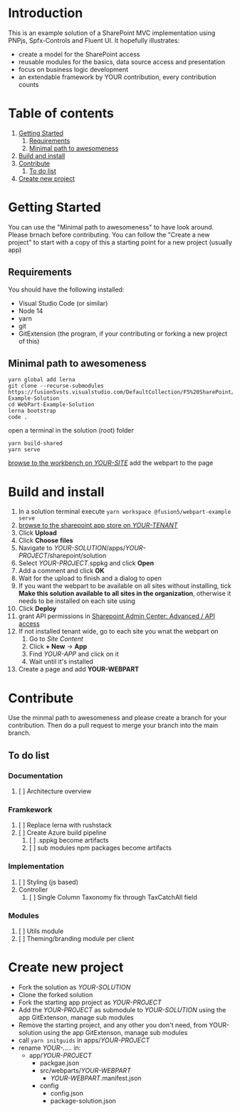 # Introduction 
This is an example solution of a SharePoint MVC implementation using PNPjs, Spfx-Controls and Fluent UI.
It hopefully illustrates:
- create a model for the SharePoint access
- reusable modules for the basics, data source access and presentation
- focus on business logic development
- an extendable framework by YOUR contribution, every contribution counts

# Table of contents
1. [Getting Started](#getting-started)
    1. [Requirements](#requirements)
    2. [Minimal path to awesomeness](#minimal-path-to-awesomeness)
3. [Build and install](#build-and-install)
4. [Contribute](#contribute)
    1. [To do list](#to-do-list)
5. [Create new project](#create-new-project)

# Getting Started
You can use the "Minimal path to awesomeness" to have look around. Please brnach before contributing.
You can follow the "Create a new project" to start with a copy of this a starting point for a new project (usually app)

## Requirements
You should have the following installed:
- Visual Studio Code (or similar)
- Node 14
- yarn
- git
- GitExtension (the program, if your contributing or forking a new project of this)

## Minimal path to awesomeness
```
yarn global add lerna
git clone --recurse-submodules https://fusion5vsts.visualstudio.com/DefaultCollection/F5%20SharePoint/_git/WebPart-Example-Solution
cd WebPart-Example-Solution
lerna bootstrap
code .
```
open a terminal in the solution (root) folder
```
yarn build-shared
yarn serve
```
[browse to the workbench on *YOUR-SITE*](https://YOUR-DOMAIN.sharepoint.com/sites/YOUR-SITE/_layouts/15/workbench.aspx)
add the webpart to the page

# Build and install
1. In a solution terminal execute `yarn workspace @fusion5/webpart-example serve`
2. [browse to the sharepoint app store on *YOUR-TENANT*](https://YOUR-TENANT.sharepoint.com/sites/apps/AppCatalog/Forms/AllItems.aspx)
3. Click **Upload**
4. Click **Choose files**
5. Navigate to *YOUR-SOLUTION*/apps/*YOUR-PROJECT*/sharepoint/solution
6. Select *YOUR-PROJECT*.sppkg and click **Open**
7. Add a comment and click **OK**
8. Wait for the upload to finish and a dialog to open
9. If you want the webpart to be available on all sites without installing, tick **Make this solution available to all sites in the organization**, otherwise it needs to be installed on each site using
10. Click **Deploy**
11. grant API permissions in [Sharepoint Admin Center: Advanced / API access](https://YOUR-DOMAIN-admin.sharepoint.com/_layouts/15/online/AdminHome.aspx#/webApiPermissionManagement)
12. If not installed tenant wide, go to each site you wnat the webpart on
    1. Go to *Site Content*
    2. Click **+ New** -> **App**
    3. Find *YOUR-APP* and click on it
    4. Wait until it's installed
13. Create a page and add **YOUR-WEBPART**

# Contribute
Use the minmal path to awesomeness and please create a branch for your contribution.
Then do a pull request to merge your branch into the main branch.

## To do list

### Documentation
1. [ ] Architecture overview


### Framkework
1. [ ] Replace lerna with rushstack
2. [ ] Create Azure build pipeline
    1. [ ] .sppkg become artifacts
    2. [ ] sub modules npm packages become artifacts

### Implementation
1. [ ] Styling (js based)
2. Controller
    1. [ ] Single Column Taxonomy fix through TaxCatchAll field

### Modules
1. [ ] Utils module
1. [ ] Theming/branding module per client


# Create new project
- Fork the solution as *YOUR-SOLUTION*
- Clone the forked solution
- Fork the starting app project as *YOUR-PROJECT*
- Add the *YOUR-PROJECT* as submodule to *YOUR-SOLUTION* using the app GitExtenson, manage sub modules
- Remove the starting project, and any other you don't need, from YOUR-solution using the app GitExtenson, manage sub modules
- call `yarn initguids` in apps/*YOUR-PROJECT*
- rename *YOUR-.....* in:
    - app/*YOUR-PROJECT*
        - packgae.json
        - src/webparts/*YOUR-WEBPART*
            - *YOUR-WEBPART*.manifest.json
        - config
            - config.json
            - package-solution.json
